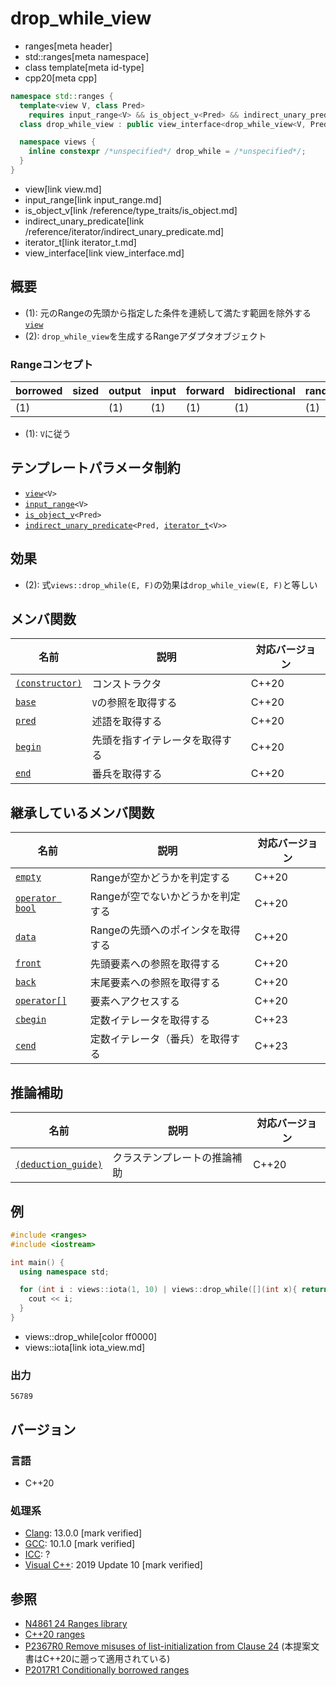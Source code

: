 # drop_while_view
* ranges[meta header]
* std::ranges[meta namespace]
* class template[meta id-type]
* cpp20[meta cpp]

```cpp
namespace std::ranges {
  template<view V, class Pred>
    requires input_range<V> && is_object_v<Pred> && indirect_unary_predicate<const Pred, iterator_t<V>>
  class drop_while_view : public view_interface<drop_while_view<V, Pred>> { …… }; // (1)

  namespace views {
    inline constexpr /*unspecified*/ drop_while = /*unspecified*/;     // (2)
  }
}
```
* view[link view.md]
* input_range[link input_range.md]
* is_object_v[link /reference/type_traits/is_object.md]
* indirect_unary_predicate[link /reference/iterator/indirect_unary_predicate.md]
* iterator_t[link iterator_t.md]
* view_interface[link view_interface.md]

## 概要
- (1): 元のRangeの先頭から指定した条件を連続して満たす範囲を除外する[`view`](view.md)
- (2): `drop_while_view`を生成するRangeアダプタオブジェクト

### Rangeコンセプト

| borrowed | sized | output | input | forward | bidirectional | random_access | contiguous | common | viewable | view |
|----------|-------|--------|-------|---------|---------------|---------------|------------|--------|----------|------|
| (1)      |       | (1)    | (1)   | (1)     | (1)           | (1)           | (1)        |        | ○       | ○   |

- (1): `V`に従う

## テンプレートパラメータ制約

- [`view`](view.md)`<V>`
- [`input_range`](input_range.md)`<V>`
- [`is_object_v`](/reference/type_traits/is_object.md)`<Pred>`
- [`indirect_unary_predicate`](/reference/iterator/indirect_unary_predicate.md)`<Pred, `[`iterator_t`](iterator_t.md)`<V>>`

## 効果

- (2): 式`views::drop_while(E, F)`の効果は`drop_while_view(E, F)`と等しい

## メンバ関数

| 名前                                                         | 説明                             | 対応バージョン |
|--------------------------------------------------------------|----------------------------------|----------------|
| [`(constructor)`](drop_while_view/op_constructor.md)  | コンストラクタ                   | C++20          |
| [`base`](drop_while_view/base.md)                     | `V`の参照を取得する              | C++20          |
| [`pred`](drop_while_view/pred.md)                     | 述語を取得する                   | C++20          |
| [`begin`](drop_while_view/begin.md)                   | 先頭を指すイテレータを取得する   | C++20          |
| [`end`](drop_while_view/end.md)                       | 番兵を取得する                   | C++20          |

## 継承しているメンバ関数

| 名前                                         | 説明                              | 対応バージョン |
|----------------------------------------------|-----------------------------------|----------------|
| [`empty`](view_interface/empty.md)           | Rangeが空かどうかを判定する       | C++20          |
| [`operator bool`](view_interface/op_bool.md) | Rangeが空でないかどうかを判定する | C++20          |
| [`data`](view_interface/data.md)             | Rangeの先頭へのポインタを取得する | C++20          |
| [`front`](view_interface/front.md)           | 先頭要素への参照を取得する        | C++20          |
| [`back`](view_interface/back.md)             | 末尾要素への参照を取得する        | C++20          |
| [`operator[]`](view_interface/op_at.md)      | 要素へアクセスする                | C++20          |
| [`cbegin`](view_interface/cbegin.md)         | 定数イテレータを取得する             | C++23          |
| [`cend`](view_interface/cend.md)             | 定数イテレータ（番兵）を取得する      | C++23          |

## 推論補助

| 名前                                                  | 説明                         | 対応バージョン |
|-------------------------------------------------------|------------------------------|----------------|
| [`(deduction_guide)`](drop_while_view/op_deduction_guide.md) | クラステンプレートの推論補助 | C++20          |

## 例
```cpp example
#include <ranges>
#include <iostream>

int main() {
  using namespace std;

  for (int i : views::iota(1, 10) | views::drop_while([](int x){ return x < 5; })) {
    cout << i;
  }
}
```
* views::drop_while[color ff0000]
* views::iota[link iota_view.md]

### 出力
```
56789
```

## バージョン
### 言語
- C++20

### 処理系
- [Clang](/implementation.md#clang): 13.0.0 [mark verified]
- [GCC](/implementation.md#gcc): 10.1.0 [mark verified]
- [ICC](/implementation.md#icc): ?
- [Visual C++](/implementation.md#visual_cpp): 2019 Update 10 [mark verified]

## 参照
- [N4861 24 Ranges library](https://timsong-cpp.github.io/cppwp/n4861/ranges)
- [C++20 ranges](https://techbookfest.org/product/5134506308665344)
- [P2367R0 Remove misuses of list-initialization from Clause 24](https://www.open-std.org/jtc1/sc22/wg21/docs/papers/2021/p2367r0.html) (本提案文書はC++20に遡って適用されている)
- [P2017R1 Conditionally borrowed ranges](https://www.open-std.org/jtc1/sc22/wg21/docs/papers/2020/p2017r1.html)
